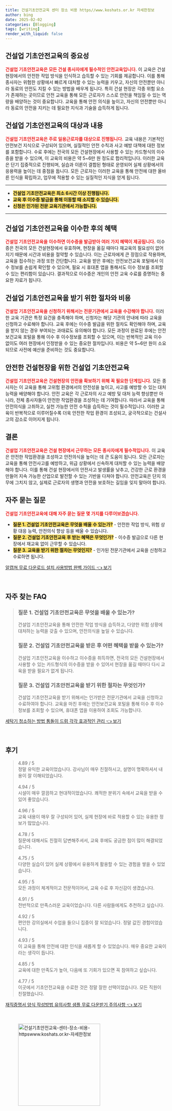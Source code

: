 ```yaml
---
title: 건설기초안전교육 센터 장소 비용 https//www.koshats.or.kr 자세한정보
author: bing
date: 2025-02-02
categories: [Blogging]
tags: [writing]
render_with_liquid: false
---
```



<h2 id='건설업_기초안전교육의_중요성'>건설업 기초안전교육의 중요성</h2>

<p><b><span style="color: #ee2323;">건설업 기초안전교육은 모든 건설 종사자에게 필수적인 안전교육입니다.</span></b> 이 교육은 건설 현장에서의 안전한 작업 방식을 인식하고 습득할 수 있는 기회를 제공합니다. 이를 통해 종사자는 위험한 상황에서 빠르게 대처할 수 있는 능력을 키우고, 자신의 안전뿐만 아니라 동료의 안전도 지킬 수 있는 방법을 배우게 됩니다. 특히 건설 현장은 각종 위험 요소가 존재하는 곳이므로 안전 교육을 통해 모든 근로자가 스스로 안전을 책임질 수 있는 역량을 배양하는 것이 중요합니다. 교육을 통해 안전 의식을 높이고, 자신의 안전뿐만 아니라 동료의 안전을 지키는 데 필요한 지식과 기술을 습득하게 됩니다.</p>

<h2 id='교육의_대상과_내용'>건설업 기초안전교육의 대상과 내용</h2>

<p><b><span style="color: #ee2323;">건설업 기초안전교육은 주로 일용근로자를 대상으로 진행됩니다.</span></b> 교육 내용은 기본적인 안전보건 지식으로 구성되어 있으며, 실질적인 안전 수칙과 사고 예방 대책에 대한 정보를 포함합니다. 수료 후에는 전국의 모든 건설현장에서 사용할 수 있는 카드형식의 이수증을 받을 수 있으며, 이 교육의 비용은 약 5~6만 원 정도로 합리적입니다. 이러한 교육은 단기 집중적으로 진행되며, 실습과 이론이 결합된 형태로 운영되어 실제 상황에서의 응용력을 높이는 데 중점을 둡니다. 모든 근로자는 이러한 교육을 통해 안전에 대한 올바른 인식을 확립하고, 업무에 적용할 수 있는 실질적인 지식을 얻게 됩니다.</p>

<hr />

<ul>
    <li><b><span style="background-color: #ffe066;">건설업 기초안전교육은 최소 6시간 이상 진행됩니다.</span></b></li>
    <li><b><span style="background-color: #ffe066;">교육 후 이수증 발급을 통해 이동할 때 소지할 수 있습니다.</span></b></li>
    <li><b><span style="background-color: #ffe066;">신청은 인가된 전문 교육기관에서 가능합니다.</span></b></li>
</ul>

<hr />

<h2 id='교육_이수_후_혜택'>건설업 기초안전교육을 이수한 후의 혜택</h2>

<p><b><span style="color: #ee2323;">건설업 기초안전교육을 이수하면 이수증을 발급받아 여러 가지 혜택이 제공됩니다.</span></b> 이수증은 전국의 모든 건설현장에서 유효하며, 현장을 옮길 때마다 재교육의 필요성이 없어지기 때문에 시간과 비용을 절약할 수 있습니다. 이는 근로자에게 큰 장점으로 작용하며, 교육을 접수하는 과정 또한 간단합니다. 교육을 받은 후에는 안전보건교육 포털에서 이수 정보를 손쉽게 확인할 수 있으며, 필요 시 휴대폰 앱을 통해서도 이수 정보를 조회할 수 있는 편리함이 있습니다. 결과적으로 이수증은 개인의 안전 교육 수료를 증명하는 중요한 자료가 됩니다.</p>

<h2 id='교육_신청_방법_및_비용'>건설업 기초안전교육을 받기 위한 절차와 비용</h2>

<p><b><span style="color: #ee2323;">건설업 기초안전교육을 신청하기 위해서는 전문기관에서 교육을 수강해야 합니다.</span></b> 이러한 교육 기관은 특정 요건을 충족해야 하며, 신청자는 해당 기관의 안내에 따라 교육을 신청하고 수료해야 합니다. 교육 후에는 이수증 발급을 위한 절차도 확인해야 하며, 교육을 받지 않는 경우 부여되는 과태료도 유의해야 합니다. 모든 과정이 완료된 후에는 안전보건교육 포털을 통해 이수 후 이수정보를 조회할 수 있으며, 이는 반복적인 교육 이수 없이도 여러 현장에서 인정받을 수 있는 중요한 절차입니다. 비용은 약 5~6만 원이 소요되므로 사전에 예산을 준비하는 것도 중요합니다.</p>

<h2 id='안전한_건설현장을_위한_교육'>안전한 건설현장을 위한 건설업 기초안전교육</h2>

<p><b><span style="color: #ee2323;">건설업 기초안전교육은 건설현장의 안전을 확보하기 위해 꼭 필요한 단계입니다.</span></b> 모든 종사자는 이 교육을 통해 고위험 환경에서의 안전성을 높이고, 사고를 예방할 수 있는 대처 능력을 배양해야 합니다. 안전 교육은 각 근로자의 사고 예방 및 대처 능력 향상뿐만 아니라, 전체 종사자들이 안전한 작업환경을 조성하는 데 기여합니다. 따라서 교육을 통해 안전의식을 고취하고, 실천 가능한 안전 수칙을 습득하는 것이 필수적입니다. 이러한 교육이 반복적으로 이루어질수록 더욱 안전한 작업 환경이 조성되고, 궁극적으로는 건설사고의 감소로 이어지게 됩니다.</p>

<h2 id='결론'>결론</h2>

<p><b><span style="color: #ee2323;">건설업 기초안전교육은 건설 현장에서 근무하는 모든 종사자에게 필수적입니다.</span></b> 이 교육은 안전한 작업환경을 조성하고 안전의식을 높이는 데 큰 도움이 됩니다. 모든 근로자는 교육을 통해 안전사고를 예방하고, 위급 상황에서 신속하게 대처할 수 있는 능력을 배양해야 합니다. 이를 통해 건설 현장에서의 안전사고 발생률을 낮추고, 건강한 근로 환경을 만들어 지속 가능한 산업으로 발전할 수 있는 기반을 다져야 합니다. 안전교육은 단지 의무에 그치지 않고, 실제로 근로자의 생명과 안전을 보호하는 길임을 잊지 말아야 합니다.</p>

<h2 id='자주묻는질문'>자주 묻는 질문</h2>

<p><b><span style="color: #ee2323;">건설업 기초안전교육에 대해 자주 묻는 질문 몇 가지를 다루어보겠습니다.</span></b></p>

<ul>
    <li><b><span style="background-color: #ffe066;">질문 1. 건설업 기초안전교육은 무엇을 배울 수 있는가?</span></b> - 안전한 작업 방식, 위험 상황 대응 능력, 안전의식 향상 등을 배울 수 있습니다.</li>
    <li><b><span style="background-color: #ffe066;">질문 2. 건설업 기초안전교육 후 받는 혜택은 무엇인가?</span></b> - 이수증 발급으로 다른 현장에서 재교육 없이 근무할 수 있습니다.</li>
    <li><b><span style="background-color: #ffe066;">질문 3. 교육을 받기 위한 절차는 무엇인지?</span></b> - 인가된 전문기관에서 교육을 신청하고 수료하면 됩니다.</li>
</ul>


<p><a class="click-button" title="알캡쳐 무료 다운로드 설치 사용방법 완벽 가이드" href="https://24nara.github.io/posts/%EC%95%8C%EC%BA%A1%EC%B3%90-%EB%AC%B4%EB%A3%8C-%EB%8B%A4%EC%9A%B4%EB%A1%9C%EB%93%9C-%EC%84%A4%EC%B9%98-%EC%82%AC%EC%9A%A9%EB%B0%A9%EB%B2%95-%EC%99%84%EB%B2%BD-%EA%B0%80%EC%9D%B4%EB%93%9C/" rel="dofollow">알캡쳐 무료 다운로드 설치 사용방법 완벽 가이드 👈 보기</a></p><br>
<h2 id='자주_찾는_FAQ'>자주 찾는 FAQ</h2>
<div itemscope="" itemtype="https://schema.org/FAQPage"> 
<blockquote> 
<div itemscope="" itemprop="mainEntity" itemtype="https://schema.org/Question"> 
<h3 itemprop="name">질문 1. 건설업 기초안전교육은 무엇을 배울 수 있는가?</h3> 
<div itemscope="" itemprop="acceptedAnswer" itemtype="https://schema.org/Answer"> 
<span itemprop="text"> 
<p>건설업 기초안전교육을 통해 안전한 작업 방식을 습득하고, 다양한 위험 상황에 대처하는 능력을 갖출 수 있으며, 안전의식을 높일 수 있습니다.</p> 
</span> 
</div> 
</div> 
<div itemscope="" itemprop="mainEntity" itemtype="https://schema.org/Question"> 
<h3 itemprop="name">질문 2. 건설업 기초안전교육을 받은 후 어떤 혜택을 받을 수 있는가?</h3> 
<div itemscope="" itemprop="acceptedAnswer" itemtype="https://schema.org/Answer"> 
<span itemprop="text"> 
<p>건설업 기초안전교육을 이수하고 이수증을 취득하면, 전국의 모든 건설현장에서 사용할 수 있는 카드형식의 이수증을 받을 수 있어서 현장을 옮길 때마다 다시 교육을 받을 필요가 없게 됩니다.</p> 
</span> 
</div> 
</div> 
<div itemscope="" itemprop="mainEntity" itemtype="https://schema.org/Question"> 
<h3 itemprop="name">질문 3. 건설업 기초안전교육을 받기 위한 절차는 무엇인가?</h3> 
<div itemscope="" itemprop="acceptedAnswer" itemtype="https://schema.org/Answer"> 
<span itemprop="text"> 
<p>건설업 기초안전교육을 받기 위해서는 인가받은 전문기관에서 교육을 신청하고 수료하여야 합니다. 교육을 마친 후에는 안전보건교육 포털을 통해 이수 후 이수 정보를 조회할 수 있으며, 휴대폰 앱을 이용하여 조회도 가능합니다.</p> 
</span> 
</div> 
</div> 
</blockquote> 
</div>
<p><a class="click-button" title="세탁기 청소하는 방법 통돌이 드럼 각각 효과적인 관리" href="https://24nara.github.io/posts/%EC%84%B8%ED%83%81%EA%B8%B0-%EC%B2%AD%EC%86%8C%ED%95%98%EB%8A%94-%EB%B0%A9%EB%B2%95-%ED%86%B5%EB%8F%8C%EC%9D%B4-%EB%93%9C%EB%9F%BC-%EA%B0%81%EA%B0%81-%ED%9A%A8%EA%B3%BC%EC%A0%81%EC%9D%B8-%EA%B4%80%EB%A6%AC/" rel="dofollow">세탁기 청소하는 방법 통돌이 드럼 각각 효과적인 관리 👈 보기</a></p><br>
<h2 id='후기'>후기</h2>
<div itemscope itemtype="https://schema.org/Product">
  <blockquote>
  <div itemprop="review" itemscope itemtype="https://schema.org/Review">
      <div itemprop="reviewRating" itemscope itemtype="https://schema.org/Rating"> <span itemprop="ratingValue">4.89</span> / <span itemprop="bestRating">5</span> </div>
      <span itemprop="reviewBody">정말 유익한 교육이었습니다. 강사님이 매우 친절하시고, 설명이 명확하셔서 내용이 잘 이해되었습니다.</span>
  </div>
  <br>
  <div itemprop="review" itemscope itemtype="https://schema.org/Review">
      <div itemprop="reviewRating" itemscope itemtype="https://schema.org/Rating"> <span itemprop="ratingValue">4.94</span> / <span itemprop="bestRating">5</span> </div>
      <span itemprop="reviewBody">시설이 매우 깔끔하고 현대적이었습니다. 쾌적한 분위기 속에서 교육을 받을 수 있어 좋았습니다.</span>
  </div>
  <br>
  <div itemprop="review" itemscope itemtype="https://schema.org/Review">
      <div itemprop="reviewRating" itemscope itemtype="https://schema.org/Rating"> <span itemprop="ratingValue">4.96</span> / <span itemprop="bestRating">5</span> </div>
      <span itemprop="reviewBody">교육 내용이 매우 잘 구성되어 있어, 실제 현장에 바로 적용할 수 있는 유용한 정보가 많았습니다.</span>
  </div>
  <br>
  <div itemprop="review" itemscope itemtype="https://schema.org/Review">
      <div itemprop="reviewRating" itemscope itemtype="https://schema.org/Rating"> <span itemprop="ratingValue">4.78</span> / <span itemprop="bestRating">5</span> </div>
      <span itemprop="reviewBody">질문에 대해서도 친절히 답변해주셔서, 교육 후에도 궁금한 점이 많이 해결되었습니다.</span>
  </div>
  <br>
  <div itemprop="review" itemscope itemtype="https://schema.org/Review">
      <div itemprop="reviewRating" itemscope itemtype="https://schema.org/Rating"> <span itemprop="ratingValue">4.75</span> / <span itemprop="bestRating">5</span> </div>
      <span itemprop="reviewBody">다양한 실습이 있어 실제 상황에서 유용하게 활용할 수 있는 경험을 쌓을 수 있었습니다.</span>
  </div>
  <br>
  <div itemprop="review" itemscope itemtype="https://schema.org/Review">
      <div itemprop="reviewRating" itemscope itemtype="https://schema.org/Rating"> <span itemprop="ratingValue">4.95</span> / <span itemprop="bestRating">5</span> </div>
      <span itemprop="reviewBody">모든 과정이 체계적이고 전문적이어서, 교육 수료 후 자신감이 생겼습니다.</span>
  </div>
  <br>
  <div itemprop="review" itemscope itemtype="https://schema.org/Review">
      <div itemprop="reviewRating" itemscope itemtype="https://schema.org/Rating"> <span itemprop="ratingValue">4.91</span> / <span itemprop="bestRating">5</span> </div>
      <span itemprop="reviewBody">전반적으로 만족스러운 교육이었습니다. 다른 사람들에게도 추천하고 싶습니다.</span>
  </div>
  <br>
  <div itemprop="review" itemscope itemtype="https://schema.org/Review">
      <div itemprop="reviewRating" itemscope itemtype="https://schema.org/Rating"> <span itemprop="ratingValue">4.92</span> / <span itemprop="bestRating">5</span> </div>
      <span itemprop="reviewBody">편안한 강의실에서 수업을 들으니 집중이 잘 되었습니다. 정말 값진 경험이었습니다.</span>
  </div>
  <br>
  <div itemprop="review" itemscope itemtype="https://schema.org/Review">
      <div itemprop="reviewRating" itemscope itemtype="https://schema.org/Rating"> <span itemprop="ratingValue">4.93</span> / <span itemprop="bestRating">5</span> </div>
      <span itemprop="reviewBody">이 교육을 통해 안전에 대한 인식을 새롭게 할 수 있었습니다. 매우 중요한 교육이라는 생각이 듭니다.</span>
  </div>
  <br>
  <div itemprop="review" itemscope itemtype="https://schema.org/Review">
      <div itemprop="reviewRating" itemscope itemtype="https://schema.org/Rating"> <span itemprop="ratingValue">4.85</span> / <span itemprop="bestRating">5</span> </div>
      <span itemprop="reviewBody">교육에 대한 만족도가 높아, 다음에 또 기회가 있으면 꼭 참여하고 싶습니다.</span>
  </div>
  <br>
  <div itemprop="review" itemscope itemtype="https://schema.org/Review">
      <div itemprop="reviewRating" itemscope itemtype="https://schema.org/Rating"> <span itemprop="ratingValue">4.77</span> / <span itemprop="bestRating">5</span> </div>
      <span itemprop="reviewBody">이곳에서 기초안전교육을 수료한 것은 정말 잘한 선택이었습니다. 모든 직원이 친절했습니다.</span>
  </div>
  </blockquote>
</div>
<p><a class="click-button" title="재직증명서 양식 작성방법 유의사항 샘플 무료 다운받기 주의사항" href="https://24nara.github.io/posts/%EC%9E%AC%EC%A7%81%EC%A6%9D%EB%AA%85%EC%84%9C-%EC%96%91%EC%8B%9D-%EC%9E%91%EC%84%B1%EB%B0%A9%EB%B2%95-%EC%9C%A0%EC%9D%98%EC%82%AC%ED%95%AD-%EC%83%98%ED%94%8C-%EB%AC%B4%EB%A3%8C-%EB%8B%A4%EC%9A%B4%EB%B0%9B%EA%B8%B0-%EC%A3%BC%EC%9D%98%EC%82%AC%ED%95%AD/" rel="dofollow">재직증명서 양식 작성방법 유의사항 샘플 무료 다운받기 주의사항 👈 보기</a></p><br>
<figure class="image"><img src="https://24nara.github.io/assets/img/thumbnail/건설기초안전교육-센터-장소-비용-httpswww.koshats.or.kr-자세한정보.webp" alt="건설기초안전교육-센터-장소-비용-httpswww.koshats.or.kr-자세한정보" width="256" height="256"></figure>